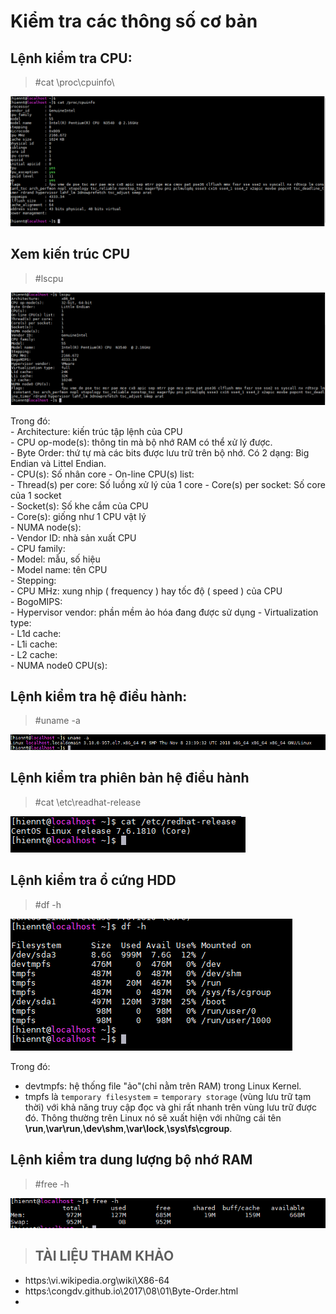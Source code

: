 # Kiểm tra các thông số cơ bản  
## Lệnh kiểm tra CPU:  
> #cat \proc\cpuinfo\  

<img src ="..\..\images\Linux co ban\cpuinfo.png">  

## Xem kiến trúc CPU  
> #lscpu  

<img src ="..\..\images\Linux co ban\lscpu.png">  
 
 Trong đó:  
 \- Architecture: kiến trúc tập lệnh của CPU  
 \- CPU op-mode(s): thông tin mà bộ nhớ RAM có thể xử lý được.   
 \- Byte Order: thứ tự mà các bits được lưu trữ trên bộ nhớ. Có 2 dạng: Big Endian và Littel Endian.  
 \- CPU(s): Số nhân core
 \- On-line CPU(s) list:   
 \- Thread(s) per core: Số luồng xử lý của 1 core 
 \- Core(s) per socket: Số core của 1 socket  
 \- Socket(s): Số khe cắm của CPU  
 \- Core(s): giống như 1 CPU vật lý  
 \- NUMA node(s):  
 \- Vendor ID: nhà sản xuất CPU  
 \- CPU family:   
 \- Model: mẫu, số hiệu  
 \- Model name: tên CPU  
 \- Stepping:  
 \- CPU MHz: xung nhịp ( frequency ) hay tốc độ ( speed ) của CPU   
 \- BogoMIPS:  
 \- Hypervisor vendor: phần mềm ảo hóa đang được sử dụng
 \- Virtualization type:   
 \- L1d cache:   
 \- L1i cache:            
 \- L2 cache:              
 \- NUMA node0 CPU(s):  

 ## Lệnh kiểm tra hệ điều hành:  
 > #uname -a  
  <img src ="..\..\images\Linux co ban\uname -a.png">  

  ## Lệnh kiểm tra phiên bản hệ điều hành  
  >  #cat \etc\readhat-release  

  <img src ="..\..\images\Linux co ban\kiemtraphienbanhdh.png">  

## Lệnh kiểm tra ổ cứng  HDD
> #df -h  

<img src ="..\..\images\Linux co ban\df -h.png">  

Trong đó:  
   - devtmpfs: hệ thống file "ảo"(chỉ nằm trên RAM) trong Linux Kernel.  
   - tmpfs là `temporary filesystem` = `temporary storage` (vùng lưu trữ tạm thời) với khả năng truy cập đọc và ghi rất nhanh trên vùng lưu trữ được đó. Thông thường trên Linux nó sẽ xuất hiện với những cái tên **\run**,**\var\run**,**\dev\shm**,**\var\lock**,**\sys\fs\cgroup**.
## Lệnh kiểm tra dung lượng bộ nhớ RAM  
> #free -h  

<img src ="..\..\images\Linux co ban\free -h.png">  




 > ## TÀI LIỆU THAM KHẢO  
 - https:\\vi.wikipedia.org\wiki\X86-64
 - https:\\congdv.github.io\2017\08\01\Byte-Order.html
 - 
